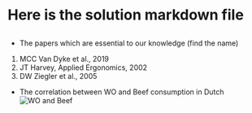 

# Here is the solution markdown file 

## 
- The papers which are essential to our knowledge (find the name)  

1. MCC Van Dyke et al., 2019    
2. JT Harvey, Applied Ergonomics, 2002  
3. DW Ziegler et al., 2005  


- The correlation between WO and Beef consumption in Dutch
![WO and Beef]((https://github.com/LeeTrybull/CS_Assignment/blob/main/WO_beef_relationship.png)https://github.com/LeeTrybull/CS_Assignment/blob/main/WO_beef_relationship.png)






